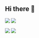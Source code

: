 ## Hi there 👋

<!--
**wikdog/wikdog** is a ✨ _special_ ✨ repository because its `README.md` (this file) appears on your GitHub profile.

Here are some ideas to get you started:

- 🔭 I’m currently working on ...
- 🌱 I’m currently learning ...
- 👯 I’m looking to collaborate on ...
- 🤔 I’m looking for help with ...
- 💬 Ask me about ...
- 📫 How to reach me: ...
- 😄 Pronouns: ...
- ⚡ Fun fact: ...
-->

![](https://raw.githubusercontent.com/wikdog/github-stats/master/generated/overview.svg#gh-dark-mode-only)
![](https://raw.githubusercontent.com/wikdog/github-stats/master/generated/overview.svg#gh-light-mode-only)


![](https://raw.githubusercontent.com/wikdog/github-stats/master/generated/languages.svg#gh-dark-mode-only)
![](https://raw.githubusercontent.com/wikdog/github-stats/master/generated/languages.svg#gh-light-mode-only)
